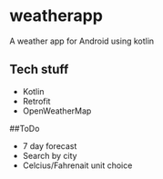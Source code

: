 # weatherapp
A weather app for Android using kotlin

## Tech stuff
* Kotlin
* Retrofit
* OpenWeatherMap

##ToDo
* 7 day forecast
* Search by city
* Celcius/Fahrenait unit choice
